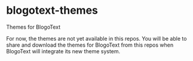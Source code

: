 # blogotext-themes
Themes for BlogoText

For now, the themes are not yet available in this repos.
You will be able to share and download the themes for BlogoText from this repos when BlogoText will integrate its new theme system.

